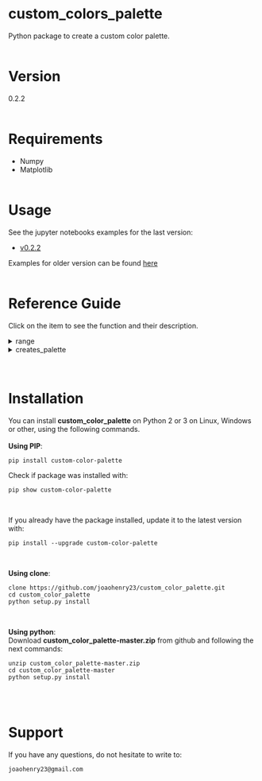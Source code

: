 # custom_colors_palette
Python package to create a custom color palette.
<br><br>

# Version
0.2.2
<br><br>

# Requirements
- Numpy
- Matplotlib
<br><br>

# Usage
See the jupyter notebooks examples for the last version:
- [v0.2.2](https://github.com/joaohenry23/custom_color_palette/blob/master/examples/tutorial_v0.2.2.ipynb)

Examples for older version can be found [here](https://github.com/joaohenry23/custom_color_palette/blob/master/examples/)
<br><br>

# Reference Guide
Click on the item to see the function and their description.
<details><summary>range</summary>
<br>

**range**(vmin, vmax, step)
```
    Creates a range of numbers that include the extreme values.

    Parameters
    ----------
    vmin: int or float
        First value of sequence of numbers.

    vmax: int or float
        Last value of sequence of numbers.

    step: int or float
        Step used to create sequence of numbers between vmin and vmax.



    Returns
    -------
    Return a numpy.ndarray with range of number between vmin and vmax.
```
<br>
</details>

<details><summary>creates_palette</summary>
<br>

**creates_palette**(Palette_Attr, extend='neither', lower_color=None, upper_color=None, nan_color=None)
```
    Creates a custom color palette from color list.

    Parameters
    ----------
    Palette_Attr : list
        List that contains sublists with the characteristics of the
        colors that will be used to create a custom color palette.
        Each sublist must has three elements: [Colors, Limits, Stretch]

        Colors : list or Matplotlib's Colormap
            Defines the colors that will be used to create the
            palette. Colors must be a Matplotlib's Colormap,
            a list with Matplotlib's colors name,
            a list with Hex color code or
            a list with RGB color code.

        Limits : list or numpy.ndarray
            Defines the limits of each color of palette.

        Stretch : list, optional
            Optional list used to stretch the color palette
            in order to obtain colors from a specific region.
            Stretch must have 3 elements: [Values, Vini, Vfin]

            Values : list or numpy.ndarray
                Sequence of numbers that will be cut.

            Vini : int or float
                First value used to cut Values.

            Vfin : int or float
                Last value used to cut Values.

            If Stretch is defined, the number of colors between
            Vini and Vfin must be equal to Colors.


    extend : str, default 'neither'
        It is an optional parameter that is used to sets the extreme color of
        palette. The valid options are 'neither', 'min', 'max', and
        'both'.


    lower_color : str, tuple, or None, default None
        It defines lower color of palette.


    upper_color : str, tuple, or None, default None
        It defines upper color of palette.


    nan_color : str, tuple, or None, default None
        It defines color of nan values.



    Returns
    -------
    Palette: object
        Custom color palette

    Ticks: list
        Limits of each color in the palette.

    Norm: class matplotlib.colors.BoundaryNorm
        Norm of limits of each color.

    Bounds: list
        List with limits of each colors of Palette, including the extend values.
```
<br>
</details>
<br><br>

# Installation
You can install **custom_color_palette** on Python 2 or 3 on Linux, Windows or other, using the following commands.
<br><br>
**Using PIP**:
```
pip install custom-color-palette

```

Check if package was installed with:

```
pip show custom-color-palette
```
<br>

If you already have the package installed, update it to the latest version with:

```
pip install --upgrade custom-color-palette
```
<br>

**Using clone**:
```
clone https://github.com/joaohenry23/custom_color_palette.git
cd custom_color_palette
python setup.py install

```
<br>

**Using python**:\
Download **custom_color_palette-master.zip** from github and following the next commands:
```
unzip custom_color_palette-master.zip
cd custom_color_palette-master
python setup.py install

```
<br><br>

# Support
If you have any questions, do not hesitate to write to:
```
joaohenry23@gmail.com

```
